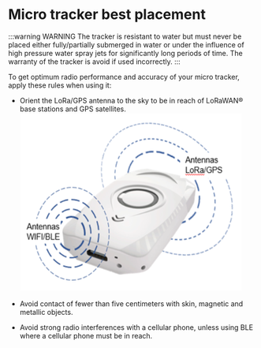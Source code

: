 # Micro tracker best placement
:::warning WARNING
 The tracker is resistant to water but must never be placed either fully/partially submerged in water or under the influence of high pressure water spray jets for significantly long periods of time. The warranty of the tracker is avoid if used incorrectly.
:::

To get optimum radio performance and accuracy of your micro tracker, apply these rules when using it:
* Orient the LoRa/GPS antenna to the sky to be in reach of LoRaWAN® base stations and GPS satellites.<br/>
![img](images/MicrotrackerPlacement_450x361.png)
* Avoid contact of fewer than five centimeters with skin, magnetic and metallic objects.<br/>

* Avoid strong radio interferences with a cellular phone, unless using BLE where a cellular phone must be in reach.
